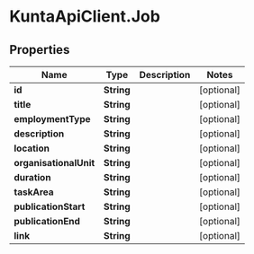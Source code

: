 # KuntaApiClient.Job

## Properties
Name | Type | Description | Notes
------------ | ------------- | ------------- | -------------
**id** | **String** |  | [optional] 
**title** | **String** |  | [optional] 
**employmentType** | **String** |  | [optional] 
**description** | **String** |  | [optional] 
**location** | **String** |  | [optional] 
**organisationalUnit** | **String** |  | [optional] 
**duration** | **String** |  | [optional] 
**taskArea** | **String** |  | [optional] 
**publicationStart** | **String** |  | [optional] 
**publicationEnd** | **String** |  | [optional] 
**link** | **String** |  | [optional] 


